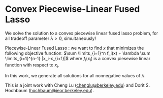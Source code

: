 # Convex Piecewise-Linear Fused Lasso
We solve the solution to a convex piecewise linear fused lasso problem, for all tradeoff parameter $\lambda > 0$, simultaneously!

Piecewise-Linear Fused Lasso : we want to find $x$ that minimizes the following objective function: $\sum \limits_{i=1}^n f_i(x) + \lambda \sum \limits_{i=1}^{n-1} |x_i-x_{i+1}|$ where $f_i(x_i)$ is a convex piesewise linear function with respect to $x_i$.

In this work, we generate all solutions for all nonnegative values of $\lambda$.

This is a joint work with Cheng Lu (chenglu@berkeley.edu) and Dorit S. Hochbaum (hochbaum@ieor.berkeley.edu).
